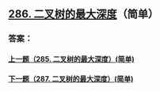 ## [286. 二叉树的最大深度](https://leetcode-cn.com/problems/merge-two-sorted-lists/)（简单）





### 答案：



#### [上一题（285. 二叉树的最大深度）(简单)](https://github.com/sdwwld/leetCode/blob/master/src/main/java/com/wld/java/leetcode/leetCode0285.md)

#### [下一题（287. 二叉树的最大深度）(简单)](https://github.com/sdwwld/leetCode/blob/master/src/main/java/com/wld/java/leetcode/leetCode0287.md)